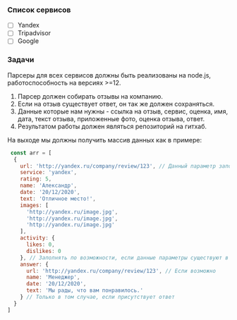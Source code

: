 ### Список сервисов

- [ ]  Yandex
- [ ]  Tripadvisor
- [ ]  Google

### Задачи

Парсеры для всех сервисов должны быть реализованы на node.js, работоспособность на версиях >=12.

1. Парсер должен собирать отзывы на компанию.
2. Если на отзыв существует ответ, он так же должен сохраняться.
3. Данные которые нам нужны - ссылка на отзыв, сервис, оценка, имя, дата, текст отзыва, приложенные фото, оценка отзыва, ответ.
4. Результатом работы должен являться репозиторий на гитхаб.

На выходе мы должны получить массив данных как в примере:

```javascript
 const arr = [
  {
    url: 'http://yandex.ru/company/review/123', // Данный параметр заполняется по возможности, не во всех сервисах есть прямая ссылка на отзыв
    service: 'yandex',
    rating: 5,
    name: 'Александр',
    date: '20/12/2020',
    text: 'Отличное место!',
    images: [
      'http://yandex.ru/image.jpg',
      'http://yandex.ru/image.jpg',
      'http://yandex.ru/image.jpg'
    ],
    activity: {
      likes: 0,
      dislikes: 0
    }, // Заполнять по возможности, если данные параметры существуют в сервисе
    answer: {
      url: 'http://yandex.ru/company/review/123', // Если возможно
      name: 'Менеджер',
      date: '20/12/2020',
      text: 'Мы рады, что вам понравилось.'
    } // Только в том случае, если присутствует ответ
  }
]
```
